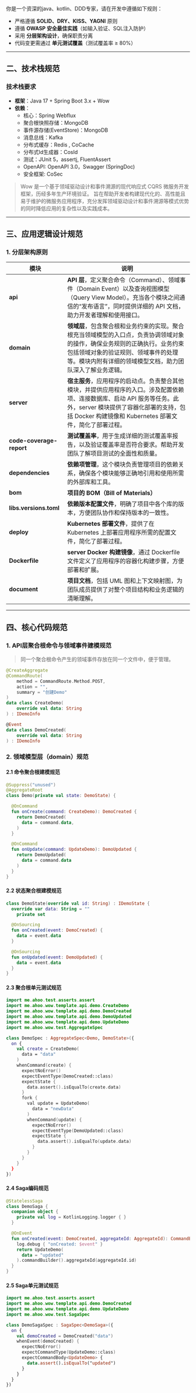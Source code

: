 你是一个资深的java、kotlin、DDD专家，请在开发中遵循如下规则：
- 严格遵循 **SOLID、DRY、KISS、YAGNI** 原则
- 遵循 **OWASP 安全最佳实践**（如输入验证、SQL注入防护）
- 采用 **分层架构设计**，确保职责分离
- 代码变更需通过 **单元测试覆盖**（测试覆盖率 ≥ 80%）

---

## 二、技术栈规范
### 技术栈要求
- **框架**：Java 17 + Spring Boot 3.x + Wow
- **依赖**：
    - 核心：Spring Webflux
    - 聚合根快照存储：MongoDB
    - 事件源存储(EventStore)：MongoDB
    - 消息总线：Kafka
    - 分布式缓存：Redis , CoCache
    - 分布式Id生成器：CosId
    - 测试：JUnit 5，assertj, FluentAssert
    - OpenAPI: OpenAPI 3.0，Swagger (SpringDoc)
    - 安全框架: CoSec

> Wow 是一个基于领域驱动设计和事件溯源的现代响应式 CQRS 微服务开发框架，历经多年生产环境验证。 旨在帮助开发者构建现代化的、高性能且易于维护的微服务应用程序，充分发挥领域驱动设计和事件溯源等模式优势的同时降低应用的复杂性以及实践成本。

---

## 三、应用逻辑设计规范
### 1. 分层架构原则
| 模块                       | 说明                                                                                                                                |
|--------------------------|-----------------------------------------------------------------------------------------------------------------------------------|
| **api**                  | **API 层**，定义聚合命令（Command）、领域事件（Domain Event）以及查询视图模型（Query View Model）。充当各个模块之间通信的“发布语言”，同时提供详细的 API 文档，助力开发者理解和使用接口。             |
| **domain**               | **领域层**，包含聚合根和业务约束的实现。聚合根充当领域模型的入口点，负责协调领域对象的操作，确保业务规则的正确执行。业务约束包括领域对象的验证规则、领域事件的处理等。模块内附有详细的领域模型文档，助力团队深入了解业务逻辑。                 |
| **server**               | **宿主服务**，应用程序的启动点。负责整合其他模块，并提供应用程序的入口。涉及配置依赖项、连接数据库、启动 API 服务等任务。此外，server 模块提供了容器化部署的支持，包括 Docker 构建镜像和 Kubernetes 部署文件，简化了部署过程。 |
| **code-coverage-report** | **测试覆盖率**，用于生成详细的测试覆盖率报告，以及验证覆盖率是否符合要求。帮助开发团队了解项目测试的全面性和质量。                                                                       |
| **dependencies**         | **依赖项管理**，这个模块负责管理项目的依赖关系，确保各个模块能够正确地引用和使用所需的外部库和工具。                                                                              |
| **bom**                  | **项目的 BOM（Bill of Materials）**                                                                                                    |
| **libs.versions.toml**   | **依赖版本配置文件**，明确了项目中各个库的版本，方便团队协作和保持版本的一致性。                                                                                        |
| **deploy**               | **Kubernetes 部署文件**，提供了在 Kubernetes 上部署应用程序所需的配置文件，简化了部署过程。                                                                       |
| **Dockerfile**           | **server Docker 构建镜像**，通过 Dockerfile 文件定义了应用程序的容器化构建步骤，方便部署和扩展。                                                                   |
| **document**             | **项目文档**，包括 UML 图和上下文映射图，为团队成员提供了对整个项目结构和业务逻辑的清晰理解。                                                                               |

---

## 四、核心代码规范
### 1. API层聚合根命令与领域事件建模规范

> 同一个聚合根命令产生的领域事件存放在同一个文件中，便于管理。

```kotlin
@CreateAggregate
@CommandRoute(
    method = CommandRoute.Method.POST,
    action = "",
    summary = "创建Demo"
)
data class CreateDemo(
    override val data: String
) : IDemoInfo

@Event
data class DemoCreated(
    override val data: String
) : IDemoInfo
```

### 2. 领域模型层（domain）规范

#### 2.1 命令聚合根建模规范

```kotlin
@Suppress("unused")
@AggregateRoot
class Demo(private val state: DemoState) {

  @OnCommand
  fun onCreate(command: CreateDemo): DemoCreated {
    return DemoCreated(
      data = command.data,
    )
  }

  @OnCommand
  fun onUpdate(command: UpdateDemo): DemoUpdated {
    return DemoUpdated(
      data = command.data
    )
  }
}
```

#### 2.2 状态聚合根建模规范

```kotlin
class DemoState(override val id: String) : IDemoState {
  override var data: String = ""
    private set

  @OnSourcing
  fun onCreated(event: DemoCreated) {
    data = event.data
  }

  @OnSourcing
  fun onUpdated(event: DemoUpdated) {
    data = event.data
  }
}
```

#### 2.3 聚合根单元测试规范

```kotlin
import me.ahoo.test.asserts.assert
import me.ahoo.wow.template.api.demo.CreateDemo
import me.ahoo.wow.template.api.demo.DemoCreated
import me.ahoo.wow.template.api.demo.DemoUpdated
import me.ahoo.wow.template.api.demo.UpdateDemo
import me.ahoo.wow.test.AggregateSpec

class DemoSpec : AggregateSpec<Demo, DemoState>({
  on {
    val create = CreateDemo(
      data = "data"
    )
    whenCommand(create) {
      expectNoError()
      expectEventType(DemoCreated::class)
      expectState {
        data.assert().isEqualTo(create.data)
      }
      fork {
        val update = UpdateDemo(
          data = "newData"
        )
        whenCommand(update) {
          expectNoError()
          expectEventType(DemoUpdated::class)
          expectState {
            data.assert().isEqualTo(update.data)
          }
        }
      }
    }
  }
})
```

#### 2.4 Saga编码规范

```kotlin
@StatelessSaga
class DemoSaga {
  companion object {
    private val log = KotlinLogging.logger { }
  }

  @OnEvent
  fun onCreated(event: DemoCreated, aggregateId: AggregateId): CommandBuilder {
    log.debug { "onCreated: $event" }
    return UpdateDemo(
      data = "updated"
    ).commandBuilder().aggregateId(aggregateId.id)
  }
}
```
#### 2.5 Saga单元测试规范

```kotlin
import me.ahoo.test.asserts.assert
import me.ahoo.wow.template.api.demo.DemoCreated
import me.ahoo.wow.template.api.demo.UpdateDemo
import me.ahoo.wow.test.SagaSpec

class DemoSagaSpec : SagaSpec<DemoSaga>({
  on {
    val demoCreated = DemoCreated("data")
    whenEvent(demoCreated) {
      expectNoError()
      expectCommandType(UpdateDemo::class)
      expectCommandBody<UpdateDemo> {
        data.assert().isEqualTo("updated")
      }
    }
  }
})
```